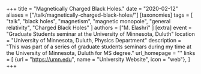 +++
title = "Magnetically Charged Black Holes."
date = "2020-02-12"
aliases = ["/talk/magnetically-charged-black-holes/"]
[taxonomies]
tags = [
  "talk",
  "black holes",
  "magnetism",
  "magnetic monopole",
  "general relativity",
  "Charged Black Holes"
]
authors = ["M. Elashri" ]
[extra]
event = "Graduate Students seminar at the University of Minnesota, Duluth"
location = "University of Minnesota, Duluth, Physics Department"
description = "This was part of a series of graduate students seminars during my time at the University of Minnesota, Duluth for MS degree."
url_homepage = ""
links = [
    {url = "https://umn.edu", name = "University Website", icon = "web"},
]
+++
